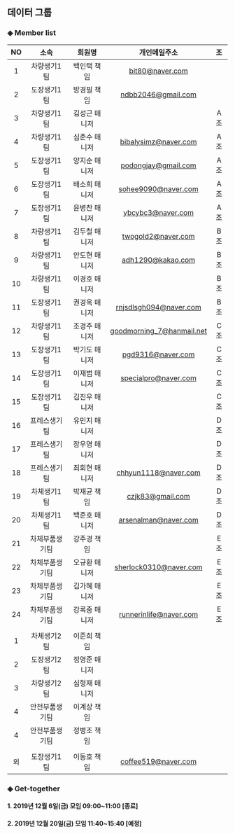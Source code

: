 ## 데이터 그룹

### ◈ Member list

|NO  |     소속 | 회원명 | 개인메일주소         | 조  |
|:--:|:--------:|:-----:|:-------------------:|:---:|
|1   | 차량생기1팀|     백인택 책임|     bit80@naver.com           |     |
|2   | 도장생기1팀|     방경필 책임|     ndbb2046@gmail.com        |     |
|3   | 차량생기1팀|     김성근 매니저|                             | A조 |
|4   | 차량생기1팀|     심준수 매니저|   bibalysimz@naver.com      | A조 |
|5   | 도장생기1팀|     양지순 매니저|   podongjay@gmail.com       | A조 |
|6   | 도장생기1팀|     배소희 매니저|   sohee9090@naver.com       | A조 |
|7   | 도장생기1팀|     윤병찬 매니저|   ybcybc3@naver.com         | A조 |
|8   | 차량생기1팀|     김두철 매니저|   twogold2@naver.com        | B조 |
|9   | 차량생기1팀|     안도현 매니저|   adh1290@kakao.com         | B조 |
|10  | 차량생기1팀|     이경호 매니저|                             | B조 |
|11  | 도장생기1팀|     권경옥 매니저|   rnjsdlsgh094@naver.com    | B조 |
|12  | 차량생기1팀|     조경주 매니저|   goodmorning_7@hanmail.net | C조 |
|13  | 도장생기1팀|     박기도 매니저|   pgd9316@naver.com         | C조 |
|14  | 도장생기1팀|     이재범 매니저|   specialpro@naver.com      | C조 |
|15  | 도장생기1팀|     김진우 매니저|                             | C조 |
|16  | 프레스생기팀|    유민지 매니저|                             | D조 |
|17  | 프레스생기팀|    장우영 매니저|                             | D조 |
|18  | 프레스생기팀|    최회현 매니저|   chhyun1118@naver.com      | D조 |
|19  | 차체생기1팀|     박재균 책임  |   czjk83@gmail.com          | D조 |
|20  | 차체생기1팀|     백준호 매니저|   arsenalman@naver.com      | D조 |
|21  | 차체부품생기팀|  강주경 책임  |                             | E조 |
|22  | 차체부품생기팀|  오규환 매니저|   sherlock0310@naver.com    | E조 |
|23  | 차체부품생기팀|  김가혜 매니저|                             | E조 |
|24  | 차체부품생기팀|  강록중 매니저|   runnerinlife@naver.com    | E조 |
|    |              |              |                             |     |
|1   | 차체생기2팀   |  이준희 책임  |                             |     |
|2   | 도장생기2팀   |  정영준 매니저|                             |  |
|3   | 차량생기2팀   |  심형재 매니저|                             |  |
|4   | 안전부품생기팀|  이계상 책임  |                             |  |
|4   | 안전부품생기팀|  정병조 책임  |                             |  |
|    |              |              |                             |  |
|외  | 도장생기1팀   |  이동호 책임  |    coffee519@naver.com      |  |

### ◈ Get-together

#### 1. 2019년 12월  6일(금) 모임 09:00~11:00 [종료]
#### 2. 2019년 12월 20일(금) 모임 11:40~15:40 [예정]

<!-- 여기에 한 줄 추가해 주세요 -->
<!-- |NO|소속/회원명/개인메일주소| -->

